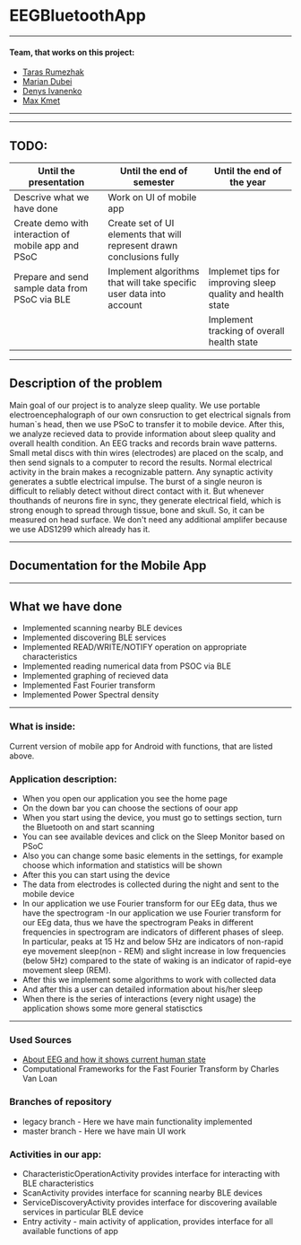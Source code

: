 # EEGBluetoothApp
---
#### Team, that works on this project:
- [Taras Rumezhak](https://github.com/tarasrumezhak)
- [Marian Dubei](https://github.com/MarianDubei)
- [Denys Ivanenko](https://github.com/LilJohny)
- [Max Kmet](https://github.com/MaxKmet)
---
___
## TODO:
|Until the presentation|Until the end of semester|Until the end of the year|
|-|-|-|
|Descrive what we have done| Work on UI of mobile app | |
|Create demo with interaction of mobile app and PSoC|Create set of UI elements that will represent drawn conclusions fully | |
|Prepare and send sample data from PSoC via BLE| Implement algorithms that will take specific user data into account |Implemet tips for improving sleep quality and health state|
| | |Implement tracking of overall health state|
___
## Description of the problem
Main goal of our project is to analyze sleep quality. We use portable electroencephalograph of our own consruction to get electrical signals from human`s head, then we use PSoC to transfer it to mobile device. After this, we analyze recieved data to provide information about sleep quality and overall health condition. 
An EEG tracks and records brain wave patterns. Small metal discs with thin wires (electrodes) are placed on the scalp, and then send signals to a computer to record the results. Normal electrical activity in the brain makes a recognizable pattern. 
Any synaptic activity generates a subtle electrical impulse. The burst of a single neuron is difficult to reliably detect without direct contact with it. But whenever thouthands of neurons fire in sync, they generate electrical field, which is strong enough to spread through tissue, bone and skull. So, it can be measured on head surface.
We don't need any additional amplifer because we use ADS1299 which already has it.
___
## Documentation for the Mobile App
___
## What we have done
- Implemented scanning nearby BLE devices
- Implemented discovering BLE services
- Implemented READ/WRITE/NOTIFY operation on appropriate characteristics
- Implemented reading numerical data from PSOC via BLE
- Implemented graphing of recieved data
- Implemented Fast Fourier transform
- Implemented Power Spectral density
___

### What is inside:
Current version of mobile app for Android with functions, that are listed above.

### Application description:
  - When you open our application you see the home page
  - On the down bar you can choose the sections of oour app
  - When you start using the device, you must go to settings section, turn the Bluetooth on and start scanning
  - You can see available devices and click on the Sleep Monitor based on PSoC
  - Also you can change some basic elements in the settings, for example choose which information and statistics will be shown
  - After this you can start using the device
  - The data from electrodes is collected during the night and sent to the mobile device
  - In our application we use Fourier transform for our EEg data, thus we have the spectrogram
  -In our application we use Fourier transform for our EEg data, thus we have the spectrogram
Peaks in different frequencies in spectrogram are indicators of different phases of sleep. In particular, peaks at 15 Hz and below 5Hz are indicators of non-rapid eye movement sleep(non - REM) and slight increase in low frequencies (below 5Hz) compared to the state of waking is an indicator of rapid-eye movement sleep (REM).
  - After this we implement some algorithms to work with collected data
  - And after this a user can detailed information about his/her sleep
  - When there is the series of interactions (every night usage) the application shows some more general statisctics
___
### Used Sources
- [About EEG and how it shows current human state](https://www.epi.ch/wp-content/uploads/Artikel-Achermann_1-09.pdf)
- Computational Frameworks for the Fast Fourier Transform by Charles Van Loan
### Branches of repository
- legacy branch - Here we have main functionality implemented
- master branch - Here we have main UI work
### Activities in our app:
- CharacteristicOperationActivity provides interface for interacting with BLE characteristics 
- ScanActivity provides interface for scanning nearby BLE devices
- ServiceDiscoveryActivity provides interface for discovering available services in particular BLE device
- Entry activity -  main activity of application, provides interface for all available functions of app
